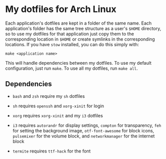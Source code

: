 # My dotfiles for Arch Linux

Each application's dotfiles are kept in a folder of the same name. Each application's folder has the same tree structure as a user's `$HOME` directory, so to use my dotfiles for that application just copy them to the corresponding location in `$HOME` or create symlinks in the corresponding locations. If you have `stow` installed, you can do this simply with:

```
make <application name>
```

This will handle dependencies between my dotfiles. To use my default configuration, just run `make`. To use all my dotfiles, run `make all`.

## Dependencies

+ `bash` and `zsh` require my `sh` dotfiles

+ `sh` requires `openssh` and `xorg-xinit` for login

+ `xorg` requires `xorg-xinit` and my `i3` dotfiles

+ `i3` requires `autorandr` for display settings, `compton` for transparency, `feh` for setting the background image, `otf-font-awesome` for block icons, `pulsemixer` for the volume block, and `networkmanager` for the internet block

+ `termite` requires `ttf-hack` for the font
